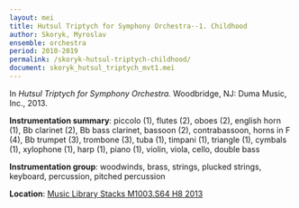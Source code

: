 ```yaml
---
layout: mei
title: Hutsul Triptych for Symphony Orchestra--1. Childhood
author: Skoryk, Myroslav
ensemble: orchestra
period: 2010-2019
permalink: /skoryk-hutsul-triptych-childhood/
document: skoryk_hutsul_triptych_mvt1.mei
---
```


In *Hutsul Triptych for Symphony Orchestra.* Woodbridge, NJ: Duma Music, Inc., 2013.

**Instrumentation summary**: piccolo (1), flutes (2), oboes (2), english horn (1), Bb clarinet (2), Bb bass clarinet, bassoon (2), contrabassoon, horns in F (4), Bb trumpet (3), trombone (3), tuba (1), timpani (1), triangle (1), cymbals (1), xylophone (1), harp (1), piano (1), violin, viola, cello, double bass

**Instrumentation group**: woodwinds, brass, strings, plucked strings, keyboard, percussion, pitched percussion

**Location**: <a href="https://tufts.primo.exlibrisgroup.com/permalink/01TUN_INST/1kc9gia/alma991018952480203851" target="_blank">Music Library Stacks M1003.S64 H8 2013</a>